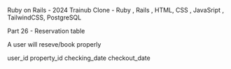 Ruby on Rails - 2024 Trainub Clone - Ruby , Rails , HTML, CSS , JavaSript , TailwindCSS, PostgreSQL



Part 26 -  Reservation table

A user will reseve/book properly

user_id
property_id
checking_date
checkout_date